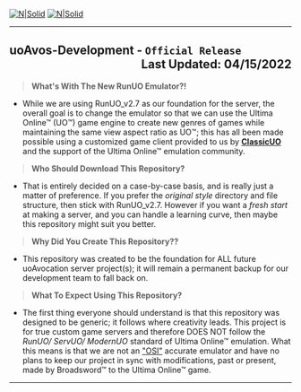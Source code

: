﻿[![N|Solid](http://uoavocation.net/portal/site_image/0001b.png)](http://www.uoavocation.net)
[![N|Solid](http://uoavocation.net/portal/site_image/text_0002.png)](http://www.uoavocation.net)
***
## uoAvos-Development - `Official Release` <div align="Right">Last Updated: 04/15/2022</div>

>**What's With The New RunUO Emulator?!**
- While we are using RunUO_v2.7 as our foundation for the server, the overall goal is to change the emulator so that we can use the Ultima Online™ (UO™) game engine to create new genres of games while maintaining the same view aspect ratio as UO™; this has all been made possible using a customized game client provided to us by **<a href="http://www.classicuo.eu" target="_blank">ClassicUO</a>** and the support of the Ultima Online™ emulation community.

>**Who Should Download This Repository?**
- That is entirely decided on a case-by-case basis, and is really just a matter of preference. If you prefer the *original style* directory and file structure, then stick with RunUO_v2.7. However if you want a *fresh start* at making a server, and you can handle a learning curve, then maybe this repository might suit you better.

>**Why Did You Create This Repository??**
- This repository was created to be the foundation for ALL future uoAvocation server project(s); it will remain a permanent backup for our development team to fall back on.

>**What To Expect Using This Repository?**
- The first thing everyone should understand is that this repository was designed to be generic; it follows where creativity leads. This project is for true custom game servers and therefore DOES NOT follow the *RunUO/ ServUO/ ModernUO* standard of Ultima Online™ emulation. What this means is that we are not an <a href="https://en.wikipedia.org/wiki/Origin_Systems" target="_blank">"OSI"</a> accurate emulator and have no plans to keep our project in sync with modifications, past or present, made by Broadsword™ to the Ultima Online™ game.
***
